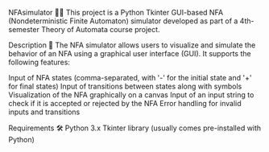 NFAsimulator 🤖🔄
This project is a Python Tkinter GUI-based NFA (Nondeterministic Finite Automaton) simulator developed as part of a 4th-semester Theory of Automata course project.

Description 📝
The NFA simulator allows users to visualize and simulate the behavior of an NFA using a graphical user interface (GUI). It supports the following features:

  Input of NFA states (comma-separated, with '-' for the initial state and '+' for final states)
  Input of transitions between states along with symbols
  Visualization of the NFA graphically on a canvas
  Input of an input string to check if it is accepted or rejected by the NFA
  Error handling for invalid inputs and transitions

Requirements 🛠️
Python 3.x
Tkinter library (usually comes pre-installed with Python)
